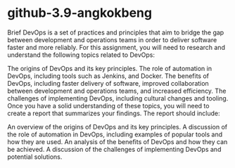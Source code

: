 # github-3.9-angkokbeng
Brief
DevOps is a set of practices and principles that aim to bridge the gap between development and operations teams in order to deliver software faster and more reliably. For this assignment, you will need to research and understand the following topics related to DevOps:

The origins of DevOps and its key principles.
The role of automation in DevOps, including tools such as Jenkins, and Docker.
The benefits of DevOps, including faster delivery of software, improved collaboration between development and operations teams, and increased efficiency.
The challenges of implementing DevOps, including cultural changes and tooling.
Once you have a solid understanding of these topics, you will need to create a report that summarizes your findings. The report should include:

An overview of the origins of DevOps and its key principles.
A discussion of the role of automation in DevOps, including examples of popular tools and how they are used.
An analysis of the benefits of DevOps and how they can be achieved.
A discussion of the challenges of implementing DevOps and potential solutions.